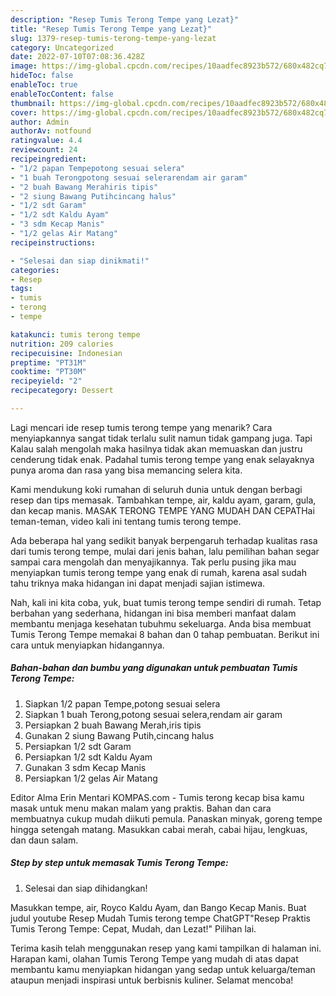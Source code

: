 ```yaml
---
description: "Resep Tumis Terong Tempe yang Lezat}"
title: "Resep Tumis Terong Tempe yang Lezat}"
slug: 1379-resep-tumis-terong-tempe-yang-lezat
category: Uncategorized
date: 2022-07-10T07:08:36.428Z
image: https://img-global.cpcdn.com/recipes/10aadfec8923b572/680x482cq70/tumis-terong-tempe-foto-resep-utama.jpg
hideToc: false
enableToc: true
enableTocContent: false
thumbnail: https://img-global.cpcdn.com/recipes/10aadfec8923b572/680x482cq70/tumis-terong-tempe-foto-resep-utama.jpg
cover: https://img-global.cpcdn.com/recipes/10aadfec8923b572/680x482cq70/tumis-terong-tempe-foto-resep-utama.jpg
author: Admin
authorAv: notfound
ratingvalue: 4.4
reviewcount: 24
recipeingredient:
- "1/2 papan Tempepotong sesuai selera"
- "1 buah Terongpotong sesuai selerarendam air garam"
- "2 buah Bawang Merahiris tipis"
- "2 siung Bawang Putihcincang halus"
- "1/2 sdt Garam"
- "1/2 sdt Kaldu Ayam"
- "3 sdm Kecap Manis"
- "1/2 gelas Air Matang"
recipeinstructions:

- "Selesai dan siap dinikmati!"
categories:
- Resep
tags:
- tumis
- terong
- tempe

katakunci: tumis terong tempe 
nutrition: 209 calories
recipecuisine: Indonesian
preptime: "PT31M"
cooktime: "PT30M"
recipeyield: "2"
recipecategory: Dessert

---
```



Lagi mencari ide resep tumis terong tempe yang menarik? Cara menyiapkannya sangat tidak terlalu sulit namun tidak gampang juga. Tapi Kalau salah mengolah maka hasilnya tidak akan memuaskan dan justru cenderung tidak enak. Padahal tumis terong tempe yang enak selayaknya punya aroma dan rasa yang bisa memancing selera kita.


Kami mendukung koki rumahan di seluruh dunia untuk dengan berbagi resep dan tips memasak. Tambahkan tempe, air, kaldu ayam, garam, gula, dan kecap manis. MASAK TERONG TEMPE YANG MUDAH DAN CEPATHai teman-teman, video kali ini tentang tumis terong tempe.

Ada beberapa hal yang sedikit banyak berpengaruh terhadap kualitas rasa dari tumis terong tempe, mulai dari jenis bahan, lalu pemilihan bahan segar sampai cara mengolah dan menyajikannya. Tak perlu pusing jika mau menyiapkan tumis terong tempe yang enak di rumah, karena asal sudah tahu triknya maka hidangan ini dapat menjadi sajian istimewa.


Nah, kali ini kita coba, yuk, buat tumis terong tempe sendiri di rumah. Tetap berbahan yang sederhana, hidangan ini bisa memberi manfaat dalam membantu menjaga kesehatan tubuhmu sekeluarga. Anda bisa membuat Tumis Terong Tempe memakai 8 bahan dan 0 tahap pembuatan. Berikut ini cara untuk menyiapkan hidangannya.

<!--inarticleads1-->

##### Bahan-bahan dan bumbu yang digunakan untuk pembuatan Tumis Terong Tempe:

1. Siapkan 1/2 papan Tempe,potong sesuai selera
1. Siapkan 1 buah Terong,potong sesuai selera,rendam air garam
1. Persiapkan 2 buah Bawang Merah,iris tipis
1. Gunakan 2 siung Bawang Putih,cincang halus
1. Persiapkan 1/2 sdt Garam
1. Persiapkan 1/2 sdt Kaldu Ayam
1. Gunakan 3 sdm Kecap Manis
1. Persiapkan 1/2 gelas Air Matang


Editor Alma Erin Mentari KOMPAS.com - Tumis terong kecap bisa kamu masak untuk menu makan malam yang praktis. Bahan dan cara membuatnya cukup mudah diikuti pemula. Panaskan minyak, goreng tempe hingga setengah matang. Masukkan cabai merah, cabai hijau, lengkuas, dan daun salam. 

<!--inarticleads2-->

##### Step by step untuk memasak Tumis Terong Tempe:


1. Selesai dan siap dihidangkan!

Masukkan tempe, air, Royco Kaldu Ayam, dan Bango Kecap Manis. Buat judul youtube Resep Mudah Tumis terong tempe ChatGPT&#34;Resep Praktis Tumis Terong Tempe: Cepat, Mudah, dan Lezat!&#34; Pilihan lai. 

Terima kasih telah menggunakan resep yang kami tampilkan di halaman ini. Harapan kami, olahan Tumis Terong Tempe yang mudah di atas dapat membantu kamu menyiapkan hidangan yang sedap untuk keluarga/teman ataupun menjadi inspirasi untuk berbisnis kuliner. Selamat mencoba!
